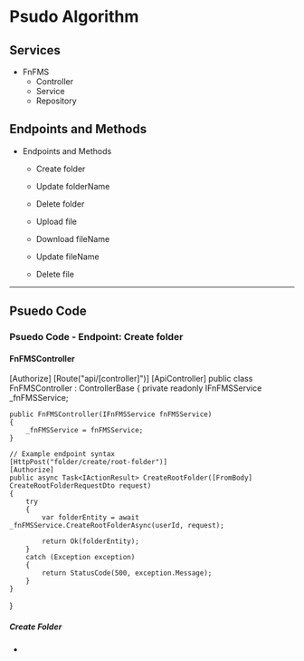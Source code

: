 # Psudo Algorithm

## Services
- FnFMS 
    - Controller
    - Service
    - Repository

## Endpoints and Methods
- Endpoints and Methods
    - Create folder
    - Update folderName
    - Delete folder

    - Upload file
    - Download fileName
    - Update fileName
    - Delete file

---

## Psuedo Code
### Psuedo Code - Endpoint: Create folder
#### FnFMSController
[Authorize]
[Route("api/[controller]")]
[ApiController]
public class FnFMSController : ControllerBase
{
    private readonly IFnFMSService _fnFMSService;

    public FnFMSController(IFnFMSService fnFMSService)
    {
        _fnFMSService = fnFMSService;
    }

    // Example endpoint syntax
    [HttpPost("folder/create/root-folder")]
    [Authorize]
    public async Task<IActionResult> CreateRootFolder([FromBody] CreateRootFolderRequestDto request)
    {
        try
        {
            var folderEntity = await _fnFMSService.CreateRootFolderAsync(userId, request);

            return Ok(folderEntity);
        }
        catch (Exception exception)
        {
            return StatusCode(500, exception.Message);
        }
    }
}

##### Create Folder

- 